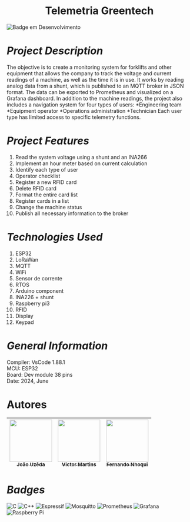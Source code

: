 <h1 align="center"> Telemetria Greentech </h1>

![Badge em Desenvolvimento](http://img.shields.io/static/v1?label=STATUS&message=EM%20DESENVOLVIMENTO&color=GREEN&style=for-the-badge)

# *Project Description*
The objective is to create a monitoring system for forklifts and other equipment that allows the company to track the voltage and current readings of a machine, as well as the time it is in use. It works by reading analog data from a shunt, which is published to an MQTT broker in JSON format. The data can be exported to Prometheus and visualized on a Grafana dashboard. In addition to the machine readings, the project also includes a navigation system for four types of users:
    *Engineering team
    *Equipment operator
    *Operations administration
    *Technician
Each user type has limited access to specific telemetry functions.

# *Project Features*

1. Read the system voltage using a shunt and an INA266
2. Implement an hour meter based on current calculation
3. Identify each type of user
4. Operator checklist
5. Register a new RFID card
6. Delete RFID card
7. Format the entire card list
8. Register cards in a list
9. Change the machine status
10. Publish all necessary information to the broker


# *Technologies Used*
1. ESP32 
2. LoRaWan
3. MQTT
4. WiFi
5. Sensor de corrente
6. RTOS
7. Arduino component
9. INA226 + shunt
10. Raspberry pi3
11. RFID
12. Display
13. Keypad

# *General Information*

Compiler: VsCode 1.88.1  <br/>
MCU: ESP32  <br/>
Board: Dev module 38 pins <br/>
Date: 2024, June <br/>

# Autores

| [<img loading="lazy" src="https://avatars.githubusercontent.com/u/55409817?v=4" width=115><br><sub>João Uzêda</sub>](https://github.com/joaouzeda) |  [<img loading="lazy" src="https://avatars.githubusercontent.com/u/162138511?v=4" width=115><br><sub>Victor Martins</sub>](https://github.com/victorMartins2024) |  [<img loading="lazy" src="https://avatars.githubusercontent.com/u/167223272?v=4" width=115><br><sub>Fernando Nhoqui</sub>](https://github.com/FernandoNhoqui) |
| :---: | :---: | :---: |

# *Badges*

![C](https://img.shields.io/badge/c-%2300599C.svg?style=for-the-badge&logo=c&logoColor=white)
![C++](https://img.shields.io/badge/c++-%2300599C.svg?style=for-the-badge&logo=c%2B%2B&logoColor=white)
![Espressif](https://img.shields.io/badge/espressif-E7352C.svg?style=for-the-badge&logo=espressif&logoColor=white)
![Mosquitto](https://img.shields.io/badge/mosquitto-%233C5280.svg?style=for-the-badge&logo=eclipsemosquitto&logoColor=white)
![Prometheus](https://img.shields.io/badge/Prometheus-E6522C?style=for-the-badge&logo=Prometheus&logoColor=white)
![Grafana](https://img.shields.io/badge/grafana-%23F46800.svg?style=for-the-badge&logo=grafana&logoColor=white)
![Raspberry Pi](https://img.shields.io/badge/-RaspberryPi-C51A4A?style=for-the-badge&logo=Raspberry-Pi)

